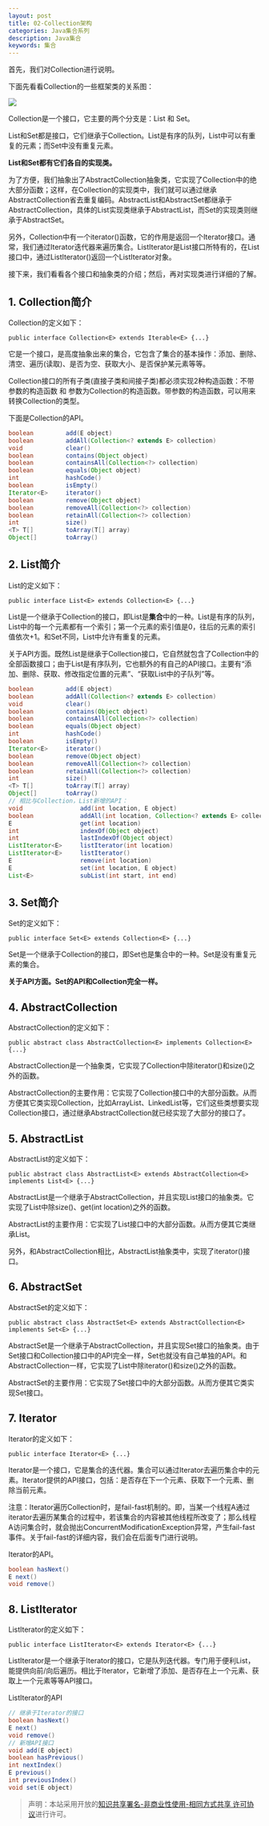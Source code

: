 ```yaml
---
layout: post
title: 02-Collection架构
categories: Java集合系列
description: Java集合
keywords: 集合
---
```


首先，我们对Collection进行说明。

下面先看看Collection的一些框架类的关系图：

![](/images/blog/2018-07-22-Collection-02/Collection_02_001.jpg)

Collection是一个接口，它主要的两个分支是：List 和 Set。

List和Set都是接口，它们继承于Collection。List是有序的队列，List中可以有重复的元素；而Set中没有重复元素。

**List和Set都有它们各自的实现类。**

为了方便，我们抽象出了AbstractCollection抽象类，它实现了Collection中的绝大部分函数；这样，在Collection的实现类中，我们就可以通过继承AbstractCollection省去重复编码。AbstractList和AbstractSet都继承于AbstractCollection，具体的List实现类继承于AbstractList，而Set的实现类则继承于AbstractSet。

另外，Collection中有一个iterator()函数，它的作用是返回一个Iterator接口。通常，我们通过Iterator迭代器来遍历集合。ListIterator是List接口所特有的，在List接口中，通过ListIterator()返回一个ListIterator对象。

接下来，我们看看各个接口和抽象类的介绍；然后，再对实现类进行详细的了解。

## 1. Collection简介

Collection的定义如下：

`public interface Collection<E> extends Iterable<E> {...}`

它是一个接口，是高度抽象出来的集合，它包含了集合的基本操作：添加、删除、清空、遍历(读取)、是否为空、获取大小、是否保护某元素等等。

Collection接口的所有子类(直接子类和间接子类)都必须实现2种构造函数：不带参数的构造函数 和 参数为Collection的构造函数。带参数的构造函数，可以用来转换Collection的类型。

下面是Collection的API。

```java
boolean         add(E object)
boolean         addAll(Collection<? extends E> collection)
void            clear()
boolean         contains(Object object)
boolean         containsAll(Collection<?> collection)
boolean         equals(Object object)
int             hashCode()
boolean         isEmpty()
Iterator<E>     iterator()
boolean         remove(Object object)
boolean         removeAll(Collection<?> collection)
boolean         retainAll(Collection<?> collection)
int             size()
<T> T[]         toArray(T[] array)
Object[]        toArray()
```

## 2. List简介

List的定义如下：

`public interface List<E> extends Collection<E> {...}`

List是一个继承于Collection的接口，即List是**集合**中的一种。List是有序的队列，List中的每一个元素都有一个索引；第一个元素的索引值是0，往后的元素的索引值依次+1。和Set不同，List中允许有重复的元素。

关于API方面。既然List是继承于Collection接口，它自然就包含了Collection中的全部函数接口；由于List是有序队列，它也额外的有自己的API接口。主要有“添加、删除、获取、修改指定位置的元素”、“获取List中的子队列”等。

```java
boolean         add(E object)
boolean         addAll(Collection<? extends E> collection)
void            clear()
boolean         contains(Object object)
boolean         containsAll(Collection<?> collection)
boolean         equals(Object object)
int             hashCode()
boolean         isEmpty()
Iterator<E>     iterator()
boolean         remove(Object object)
boolean         removeAll(Collection<?> collection)
boolean         retainAll(Collection<?> collection)
int             size()
<T> T[]         toArray(T[] array)
Object[]        toArray()
// 相比与Collection，List新增的API：
void                add(int location, E object)
boolean             addAll(int location, Collection<? extends E> collection)
E                   get(int location)
int                 indexOf(Object object)
int                 lastIndexOf(Object object)
ListIterator<E>     listIterator(int location)
ListIterator<E>     listIterator()
E                   remove(int location)
E                   set(int location, E object)
List<E>             subList(int start, int end)
```

## 3. Set简介

Set的定义如下：

`public interface Set<E> extends Collection<E> {...}`

Set是一个继承于Collection的接口，即Set也是集合中的一种。Set是没有重复元素的集合。

**关于API方面。Set的API和Collection完全一样。**

## 4. AbstractCollection

AbstractCollection的定义如下：

`public abstract class AbstractCollection<E> implements Collection<E> {...}`

AbstractCollection是一个抽象类，它实现了Collection中除iterator()和size()之外的函数。

AbstractCollection的主要作用：它实现了Collection接口中的大部分函数。从而方便其它类实现Collection，比如ArrayList、LinkedList等，它们这些类想要实现Collection接口，通过继承AbstractCollection就已经实现了大部分的接口了。

## 5. AbstractList

AbstractList的定义如下：

`public abstract class AbstractList<E> extends AbstractCollection<E> implements List<E> {...}`

AbstractList是一个继承于AbstractCollection，并且实现List接口的抽象类。它实现了List中除size()、get(int location)之外的函数。

AbstractList的主要作用：它实现了List接口中的大部分函数。从而方便其它类继承List。

另外，和AbstractCollection相比，AbstractList抽象类中，实现了iterator()接口。

## 6. AbstractSet

AbstractSet的定义如下： 

`public abstract class AbstractSet<E> extends AbstractCollection<E> implements Set<E> {...}`

AbstractSet是一个继承于AbstractCollection，并且实现Set接口的抽象类。由于Set接口和Collection接口中的API完全一样，Set也就没有自己单独的API。和AbstractCollection一样，它实现了List中除iterator()和size()之外的函数。

AbstractSet的主要作用：它实现了Set接口中的大部分函数。从而方便其它类实现Set接口。

## 7. Iterator

Iterator的定义如下：

`public interface Iterator<E> {...}`

Iterator是一个接口，它是集合的迭代器。集合可以通过Iterator去遍历集合中的元素。Iterator提供的API接口，包括：是否存在下一个元素、获取下一个元素、删除当前元素。

注意：Iterator遍历Collection时，是fail-fast机制的。即，当某一个线程A通过iterator去遍历某集合的过程中，若该集合的内容被其他线程所改变了；那么线程A访问集合时，就会抛出ConcurrentModificationException异常，产生fail-fast事件。关于fail-fast的详细内容，我们会在后面专门进行说明。

Iterator的API。

```java
boolean hasNext()
E next()
void remove()
```

## 8. ListIterator

ListIterator的定义如下：

`public interface ListIterator<E> extends Iterator<E> {...}`

ListIterator是一个继承于Iterator的接口，它是队列迭代器。专门用于便利List，能提供向前/向后遍历。相比于Iterator，它新增了添加、是否存在上一个元素、获取上一个元素等等API接口。

ListIterator的API

```java
// 继承于Iterator的接口
boolean hasNext()
E next()
void remove()
// 新增API接口
void add(E object)
boolean hasPrevious()
int nextIndex()
E previous()
int previousIndex()
void set(E object)
```

> 声明：本站采用开放的[知识共享署名-非商业性使用-相同方式共享 许可协议](https://creativecommons.org/licenses/by-nc-sa/3.0/deed.zh)进行许可。
